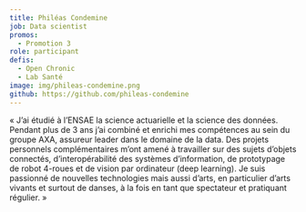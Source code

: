 ```yaml
---
title: Philéas Condemine
job: Data scientist
promos:
  - Promotion 3
role: participant
defis:
  - Open Chronic
  - Lab Santé
image: img/phileas-condemine.png
github: https://github.com/phileas-condemine
---
```


« J’ai étudié à l’ENSAE la science actuarielle et la science des données. Pendant plus de 3 ans j’ai combiné et enrichi mes compétences au sein du groupe AXA, assureur leader dans le domaine de la data. Des projets personnels complémentaires m’ont amené à travailler sur des sujets d’objets connectés, d’interopérabilité des systèmes d’information, de prototypage de robot 4-roues et de vision par ordinateur (deep learning). Je suis passionné de nouvelles technologies mais aussi d’arts, en particulier d’arts vivants et surtout de danses, à la fois en tant que spectateur et pratiquant régulier. »
